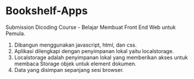 <h1>Bookshelf-Apps</h1>

Submission Dicoding Course - Belajar Membuat Front End Web untuk Pemula. 
1. Dibangun menggunakan javascript, html, dan css.
2. Aplikasi dilengkapi dengan penyimpanan lokal yaitu localstorage.
3. Localstorage adalah penyimpanan lokal yang memberikan akses untuk membaca Storage objek untuk element dokumen.
4. Data yang disimpan sepanjang sesi browser.
